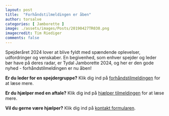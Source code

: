 ```yaml
---
layout: post
title:  "Forhåndstilmeldingen er åben"
author: torsalve
categories: [ Jamborette ]
image: ./assets/images/Posts/20190427TR030.png
imagecredit: Tim Riediger
comments: false
---
```


Spejderåret 2024 lover at blive fyldt med spændende oplevelser, udfordringer og venskaber. En begivenhed, som enhver spejder og leder bør have på deres radar, er Tydal Jamborette 2024, og her er den gode nyhed - forhåndstilmeldingen er nu åben!

**Er du leder for en spejdergruppe?** Klik dig ind på [forhåndstilmeldingen](/tilmelding) for at læse mere.

**Er du hjælper med en aftale?** Klik dig ind på [hjælper tilmeldingen](/tilmelding/hjælper) for at læse mere.

**Vil du gerne være hjælper?** Klik dig ind på [kontakt formularen](/bliv-hjaelper/).

